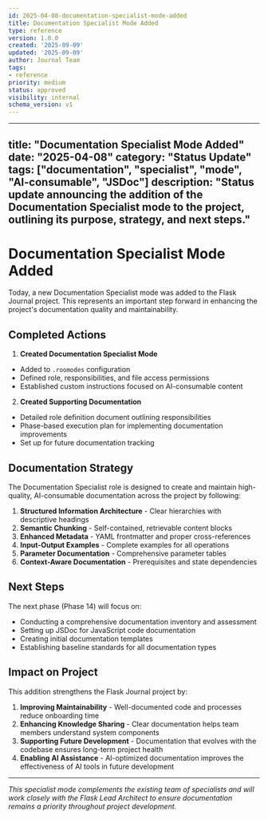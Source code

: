 ```yaml
---
id: 2025-04-08-documentation-specialist-mode-added
title: Documentation Specialist Mode Added
type: reference
version: 1.0.0
created: '2025-09-09'
updated: '2025-09-09'
author: Journal Team
tags:
- reference
priority: medium
status: approved
visibility: internal
schema_version: v1
---
```


***

title: "Documentation Specialist Mode Added"
date: "2025-04-08"
category: "Status Update"
tags: \["documentation", "specialist", "mode", "AI-consumable", "JSDoc"]
description: "Status update announcing the addition of the Documentation Specialist mode to the project, outlining its purpose, strategy, and next steps."
----------------------------------------------------------------------------------------------------------------------------------------------------------

# Documentation Specialist Mode Added

Today, a new Documentation Specialist mode was added to the Flask Journal project. This represents an important step forward in enhancing the project's documentation quality and maintainability.

## Completed Actions

1. **Created Documentation Specialist Mode**

- Added to `.roomodes` configuration
- Defined role, responsibilities, and file access permissions
- Established custom instructions focused on AI-consumable content

2. **Created Supporting Documentation**

- Detailed role definition document outlining responsibilities
- Phase-based execution plan for implementing documentation improvements
- Set up for future documentation tracking

## Documentation Strategy

The Documentation Specialist role is designed to create and maintain high-quality, AI-consumable documentation across the project by following:

1. **Structured Information Architecture** - Clear hierarchies with descriptive headings
2. **Semantic Chunking** - Self-contained, retrievable content blocks
3. **Enhanced Metadata** - YAML frontmatter and proper cross-references
4. **Input-Output Examples** - Complete examples for all operations
5. **Parameter Documentation** - Comprehensive parameter tables
6. **Context-Aware Documentation** - Prerequisites and state dependencies

## Next Steps

The next phase (Phase 14) will focus on:

- Conducting a comprehensive documentation inventory and assessment
- Setting up JSDoc for JavaScript code documentation
- Creating initial documentation templates
- Establishing baseline standards for all documentation types

## Impact on Project

This addition strengthens the Flask Journal project by:

1. **Improving Maintainability** - Well-documented code and processes reduce onboarding time
2. **Enhancing Knowledge Sharing** - Clear documentation helps team members understand system components
3. **Supporting Future Development** - Documentation that evolves with the codebase ensures long-term project health
4. **Enabling AI Assistance** - AI-optimized documentation improves the effectiveness of AI tools in future development

***

*This specialist mode complements the existing team of specialists and will work closely with the Flask Lead Architect to ensure documentation remains a priority throughout project development.*
